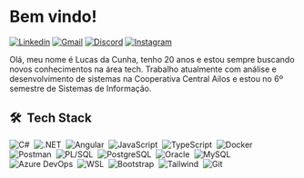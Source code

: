 # Bem vindo!

[![Linkedin](https://img.shields.io/badge/LinkedIn-0077B5?style=for-the-badge&logo=linkedin&logoColor=white)](https://www.linkedin.com/in/lucas-da-cunha-dev/) [![Gmail](https://img.shields.io/badge/Gmail-D14836?style=for-the-badge&logo=gmail&logoColor=white)](mailto:luques.cunha@gmail.com) [![Discord](https://img.shields.io/badge/Discord-7289DA?style=for-the-badge&logo=discord&logoColor=white)](https://discordapp.com/channels/@luques) [![Instagram](https://img.shields.io/badge/Instagram-E4405F?style=for-the-badge&logo=instagram&logoColor=white)](https://www.instagram.com/luques__/)

Olá, meu nome é Lucas da Cunha, tenho 20 anos e estou sempre buscando novos conhecimentos na área tech. Trabalho atualmente com análise e desenvolvimento de sistemas na Cooperativa Central Ailos e estou no 6º semestre de Sistemas de Informação.

## 🛠 &nbsp;Tech Stack
![C#](https://img.shields.io/badge/-C%23-05122A?style=flat-square&logo=c%23&logoColor=512BD4)&nbsp;
![.NET](https://img.shields.io/badge/.NET-05122A?style=flat-square&logo=dotnet&logoColor=512BD4)&nbsp;
![Angular](https://img.shields.io/badge/-Angular-05122A?style=flat-square&logo=angular&logoColor=DD0031)&nbsp;
![JavaScript](https://img.shields.io/badge/-JavaScript-05122A?style=flat-square&logo=javascript)&nbsp;
![TypeScript](https://img.shields.io/badge/-TypeScript-05122A?style=flat-square&logo=typescript)&nbsp;
![Docker](https://img.shields.io/badge/Docker-05122A?style=flat-square&logo=docker&logoColor=2CA5E0)&nbsp;
![Postman](https://img.shields.io/badge/Postman-05122A?style=flat-square&logo=Postman&logoColor=FF6C37)&nbsp;
![PL/SQL](https://img.shields.io/badge/-PL%2FSQL-05122A?style=flat-square&logo=oracle&logoColor=DD0031)&nbsp;
![PostgreSQL](https://img.shields.io/badge/-PostgreSQL-05122A?style=flat-square&logo=postgresql)&nbsp;
![Oracle](https://img.shields.io/badge/-Oracle-05122A?style=flat-square&logo=oracle&logoColor=DD0031)&nbsp;
![MySQL](https://img.shields.io/badge/-MySQL-05122A?style=flat-square&logo=mysql)&nbsp;
![Azure DevOps](https://img.shields.io/badge/-Azure%20DevOps-05122A?style=flat-square&logo=azure-devops)&nbsp;
![WSL](https://img.shields.io/badge/Ubuntu-05122A?style=flat-square&logo=ubuntu&logoColor=E95420)&nbsp;
![Bootstrap](https://img.shields.io/badge/Bootstrap-05122A?style=flat-square&logo=bootstrap&logoColor=563D7C)&nbsp;
![Tailwind](https://img.shields.io/badge/Tailwind-05122A?style=flat-square&logo=tailwind-css&logoColor=38B2AC)&nbsp;
![Git](https://img.shields.io/badge/GIT-05122A?style=flat-square&logo=git&logoColor=E44C30)&nbsp;
